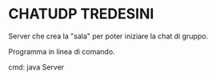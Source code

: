 # CHATUDP TREDESINI

Server che crea la "sala" per poter iniziare la chat di gruppo.

Programma in linea di comando.

cmd: java Server <porta>
